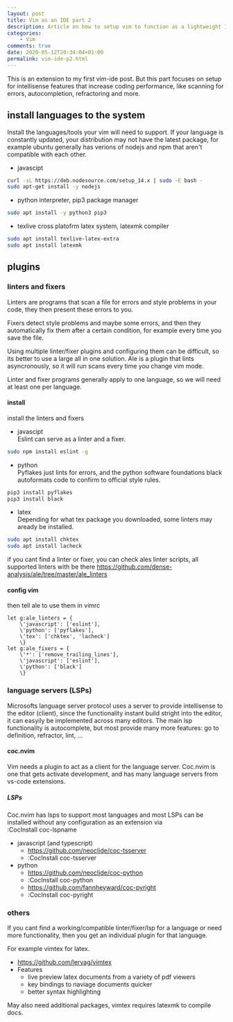 ```yaml
---
layout: post
title: Vim as an IDE part 2
description: Article on how to setup vim to function as a lightweight IDE
categories:
    - Vim
comments: true
date: 2020-05-12T20:34:04+01:00
permalink: vim-ide-p2.html
---
```

This is an extension to my first vim-ide post.
But this part focuses on setup for intellisense features that increase coding performance, like scanning for errors, autocompletion, refractoring and more.

## install languages to the system
Install the languages/tools your vim will need to support. If your language is constantly updated, your distribution may not have the latest package, for example ubuntu generally has verions of nodejs and npm that aren't compatible with each other.
- javascipt
```sh
curl -sL https://deb.nodesource.com/setup_14.x | sudo -E bash -
sudo apt-get install -y nodejs
```
- python interpreter, pip3 package manager
```sh
sudo apt install -y python3 pip3
```
- texlive cross platofrm latex system, latexmk compiler
```sh
sudo apt install texlive-latex-extra
sudo apt install latexmk
```

## plugins
### linters and fixers
Linters are programs that scan a file for errors and style problems in your code, they then present these errors to you.

Fixers detect style problems and maybe some errors, and then they automatically fix them after a certain condition, for example every time you save the file.

Using multiple linter/fixer plugins and configuring them can be difficult, so its better to use a large all in one solution. Ale is a plugin that lints asyncronously, so it will run scans every time you change vim mode.

Linter and fixer programs generally apply to one language, so we will need at least one per language.
#### install 
install the linters and fixers
- javascipt <br /> 
Eslint can serve as a linter and a fixer.
```sh
sudo npm install eslint -g
```
- python <br />
Pyflakes just lints for errors, and the python software foundations black autoformats code to confirm to official style rules.
```sh
pip3 install pyflakes
pip3 install black
```
- latex <br />
Depending for what tex package you downloaded, some linters may aready be installed.
```sh
sudo apt install chktex
sudo apt install lacheck
```

if you cant find a linter or fixer, you can check ales linter scripts, all supported linters with be there
https://github.com/dense-analysis/ale/tree/master/ale_linters
#### config vim
then tell ale to use them in vimrc
```vimscript
let g:ale_linters = {
    \'javascript': ['eslint'],
    \'python': ['pyflakes'],
    \'tex': ['chktex', 'lacheck']
    \}
let g:ale_fixers = {
    \'*': ['remove_trailing_lines'],
    \'javascript': ['eslint'],
    \'python': ['black']
    \}
```

### language servers (LSPs)
Microsofts language server protocol uses a server to provide intellisense to the editor (client), since the functionality instant build stright into the editor, it can easyily be implemented across many editors.
The main lsp functionality is autocomplete, but most provide many more features: go to definition, refractor, lint, ...
#### coc.nvim
Vim needs a plugin to act as a client for the language server.
Coc.nvim is one that gets activate development, and has many language servers from vs-code extensions.
##### LSPs
Coc.nvim has lsps to support most languages and most LSPs can be installed without any configuration as an extension via <br /> :CocInstall coc-lspname
- javascript (and typescript)
    - https://github.com/neoclide/coc-tsserver
    - :CocInstall coc-tsserver
- python
    - https://github.com/neoclide/coc-python
    - :CocInstall coc-python
    - https://github.com/fannheyward/coc-pyright
    - :CocInstall coc-pyright

### others
If you cant find a working/compatible linter/fixer/lsp for a language or need more functionality, then you get an individual plugin for that language.

For example vimtex for latex.
- https://github.com/lervag/vimtex
- Features
    - live preview latex documents from a variety of pdf viewers
    - key bindings to naviage documents quicker
    - better syntax highlighting

May also need additional packages, vimtex requires latexmk to compile docs.
